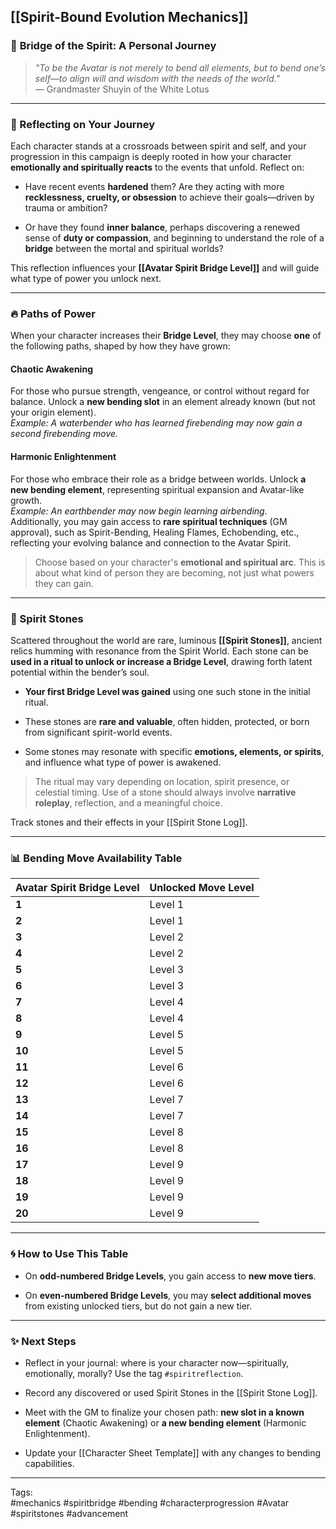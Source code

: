 ## [[Spirit-Bound Evolution Mechanics]]

### 🌌 **Bridge of the Spirit: A Personal Journey**

> _"To be the Avatar is not merely to bend all elements, but to bend one’s self—to align will and wisdom with the needs of the world."_  
> — Grandmaster Shuyin of the White Lotus

---

### 🧭 Reflecting on Your Journey

Each character stands at a crossroads between spirit and self, and your progression in this campaign is deeply rooted in how your character **emotionally and spiritually reacts** to the events that unfold. Reflect on:

- Have recent events **hardened** them? Are they acting with more **recklessness, cruelty, or obsession** to achieve their goals—driven by trauma or ambition?
    
- Or have they found **inner balance**, perhaps discovering a renewed sense of **duty or compassion**, and beginning to understand the role of a **bridge** between the mortal and spiritual worlds?
    

This reflection influences your **[[Avatar Spirit Bridge Level]]** and will guide what type of power you unlock next.

---

### 🔥 Paths of Power

When your character increases their **Bridge Level**, they may choose **one** of the following paths, shaped by how they have grown:

#### **Chaotic Awakening**

For those who pursue strength, vengeance, or control without regard for balance. Unlock a **new bending slot** in an element already known (but not your origin element).  
_Example: A waterbender who has learned firebending may now gain a second firebending move._

#### **Harmonic Enlightenment**

For those who embrace their role as a bridge between worlds. Unlock **a new bending element**, representing spiritual expansion and Avatar-like growth.  
_Example: An earthbender may now begin learning airbending._  
Additionally, you may gain access to **rare spiritual techniques** (GM approval), such as Spirit-Bending, Healing Flames, Echobending, etc., reflecting your evolving balance and connection to the Avatar Spirit.

> Choose based on your character's **emotional and spiritual arc**. This is about what kind of person they are becoming, not just what powers they can gain.

---

### 💎 Spirit Stones

Scattered throughout the world are rare, luminous **[[Spirit Stones]]**, ancient relics humming with resonance from the Spirit World. Each stone can be **used in a ritual to unlock or increase a Bridge Level**, drawing forth latent potential within the bender’s soul.

- **Your first Bridge Level was gained** using one such stone in the initial ritual.
    
- These stones are **rare and valuable**, often hidden, protected, or born from significant spirit-world events.
    
- Some stones may resonate with specific **emotions, elements, or spirits**, and influence what type of power is awakened.
    

> The ritual may vary depending on location, spirit presence, or celestial timing. Use of a stone should always involve **narrative roleplay**, reflection, and a meaningful choice.

Track stones and their effects in your [[Spirit Stone Log]].

---

### 📊 Bending Move Availability Table

|**Avatar Spirit Bridge Level**|**Unlocked Move Level**|
|---|---|
|**1**|Level 1|
|**2**|Level 1|
|**3**|Level 2|
|**4**|Level 2|
|**5**|Level 3|
|**6**|Level 3|
|**7**|Level 4|
|**8**|Level 4|
|**9**|Level 5|
|**10**|Level 5|
|**11**|Level 6|
|**12**|Level 6|
|**13**|Level 7|
|**14**|Level 7|
|**15**|Level 8|
|**16**|Level 8|
|**17**|Level 9|
|**18**|Level 9|
|**19**|Level 9|
|**20**|Level 9|

---

### 🌀 How to Use This Table

- On **odd-numbered Bridge Levels**, you gain access to **new move tiers**.
    
- On **even-numbered Bridge Levels**, you may **select additional moves** from existing unlocked tiers, but do not gain a new tier.
    

---

### ✨ Next Steps

- Reflect in your journal: where is your character now—spiritually, emotionally, morally? Use the tag `#spiritreflection`.
    
- Record any discovered or used Spirit Stones in the [[Spirit Stone Log]].
    
- Meet with the GM to finalize your chosen path: **new slot in a known element** (Chaotic Awakening) or **a new bending element** (Harmonic Enlightenment).
    
- Update your [[Character Sheet Template]] with any changes to bending capabilities.
    

---

Tags:  
#mechanics #spiritbridge #bending #characterprogression #Avatar #spiritstones #advancement